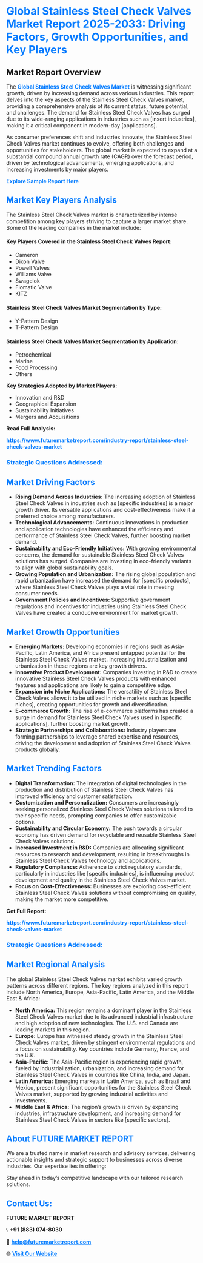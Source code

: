 <h1 style="color: #007BFF;">Global Stainless Steel Check Valves Market Report 2025-2033: Driving Factors, Growth Opportunities, and Key Players</h1>

<section id="overview">
<h2>Market Report Overview</h2>
<p>The <a href="https://www.futuremarketreport.com/industry-report/stainless-steel-check-valves-market" style="color: #007BFF; text-decoration: none;"><strong>Global Stainless Steel Check Valves Market</strong></a> is witnessing significant growth, driven by increasing demand across various industries. This report delves into the key aspects of the Stainless Steel Check Valves market, providing a comprehensive analysis of its current status, future potential, and challenges. The demand for Stainless Steel Check Valves has surged due to its wide-ranging applications in industries such as [insert industries], making it a critical component in modern-day [applications].</p>
<p>As consumer preferences shift and industries innovate, the Stainless Steel Check Valves market continues to evolve, offering both challenges and opportunities for stakeholders. The global market is expected to expand at a substantial compound annual growth rate (CAGR) over the forecast period, driven by technological advancements, emerging applications, and increasing investments by major players.</p>
</section>

<section id="overview">
<p><a href="https://www.futuremarketreport.com/request-sample/reportId=29256" style="color: #007BFF; text-decoration: none;"><strong>Explore Sample Report Here</strong></a></p>
</section>

<section id="key-players">
<h2 style="color: #007BFF;">Market Key Players Analysis</h2>
<p>The Stainless Steel Check Valves market is characterized by intense competition among key players striving to capture a larger market share. Some of the leading companies in the market include:</p>
<h4>Key Players Covered in the Stainless Steel Check Valves Report:</h4>
<ul><li>Cameron</li><li>Dixon Valve</li><li>Powell Valves</li><li>Williams Valve</li><li>Swagelok</li><li>Flomatic Valve</li><li>KITZ</li></ul>
<h4>Stainless Steel Check Valves Market Segmentation by Type:</h4>
<ul><li>Y-Pattern Design</li><li>T-Pattern Design</li></ul>

<h4>Stainless Steel Check Valves Market Segmentation by Application:</h4>
<ul><li>Petrochemical</li><li>Marine</li><li>Food Processing</li><li>Others</li></ul>
<p><strong>Key Strategies Adopted by Market Players:</strong></p>
<ul>
<li>Innovation and R&D</li>
<li>Geographical Expansion</li>
<li>Sustainability Initiatives</li>
<li>Mergers and Acquisitions</li>
</ul>
</section>

<section>
<p><strong>Read Full Analysis: </strong></p><a href="https://www.futuremarketreport.com/industry-report/stainless-steel-check-valves-market" style="color: #007BFF; text-decoration: none;"><strong>https://www.futuremarketreport.com/industry-report/stainless-steel-check-valves-market</strong></a>
<h3 style="color: #007BFF;">Strategic Questions Addressed:</h3>
</section>

<section id="driving-factors">
<h2 style="color: #007BFF;">Market Driving Factors</h2>
<ul>
<li><strong>Rising Demand Across Industries:</strong> The increasing adoption of Stainless Steel Check Valves in industries such as [specific industries] is a major growth driver. Its versatile applications and cost-effectiveness make it a preferred choice among manufacturers.</li>
<li><strong>Technological Advancements:</strong> Continuous innovations in production and application technologies have enhanced the efficiency and performance of Stainless Steel Check Valves, further boosting market demand.</li>
<li><strong>Sustainability and Eco-Friendly Initiatives:</strong> With growing environmental concerns, the demand for sustainable Stainless Steel Check Valves solutions has surged. Companies are investing in eco-friendly variants to align with global sustainability goals.</li>
<li><strong>Growing Population and Urbanization:</strong> The rising global population and rapid urbanization have increased the demand for [specific products], where Stainless Steel Check Valves plays a vital role in meeting consumer needs.</li>
<li><strong>Government Policies and Incentives:</strong> Supportive government regulations and incentives for industries using Stainless Steel Check Valves have created a conducive environment for market growth.</li>
</ul>
</section>

<section id="growth-opportunities">
<h2 style="color: #007BFF;">Market Growth Opportunities</h2>
<ul>
<li><strong>Emerging Markets:</strong> Developing economies in regions such as Asia-Pacific, Latin America, and Africa present untapped potential for the Stainless Steel Check Valves market. Increasing industrialization and urbanization in these regions are key growth drivers.</li>
<li><strong>Innovative Product Development:</strong> Companies investing in R&D to create innovative Stainless Steel Check Valves products with enhanced features and applications are likely to gain a competitive edge.</li>
<li><strong>Expansion into Niche Applications:</strong> The versatility of Stainless Steel Check Valves allows it to be utilized in niche markets such as [specific niches], creating opportunities for growth and diversification.</li>
<li><strong>E-commerce Growth:</strong> The rise of e-commerce platforms has created a surge in demand for Stainless Steel Check Valves used in [specific applications], further boosting market growth.</li>
<li><strong>Strategic Partnerships and Collaborations:</strong> Industry players are forming partnerships to leverage shared expertise and resources, driving the development and adoption of Stainless Steel Check Valves products globally.</li>
</ul>
</section>

<section id="trending-factors">
<h2 style="color: #007BFF;">Market Trending Factors</h2>
<ul>
<li><strong>Digital Transformation:</strong> The integration of digital technologies in the production and distribution of Stainless Steel Check Valves has improved efficiency and customer satisfaction.</li>
<li><strong>Customization and Personalization:</strong> Consumers are increasingly seeking personalized Stainless Steel Check Valves solutions tailored to their specific needs, prompting companies to offer customizable options.</li>
<li><strong>Sustainability and Circular Economy:</strong> The push towards a circular economy has driven demand for recyclable and reusable Stainless Steel Check Valves solutions.</li>
<li><strong>Increased Investment in R&D:</strong> Companies are allocating significant resources to research and development, resulting in breakthroughs in Stainless Steel Check Valves technology and applications.</li>
<li><strong>Regulatory Compliance:</strong> Adherence to strict regulatory standards, particularly in industries like [specific industries], is influencing product development and quality in the Stainless Steel Check Valves market.</li>
<li><strong>Focus on Cost-Effectiveness:</strong> Businesses are exploring cost-efficient Stainless Steel Check Valves solutions without compromising on quality, making the market more competitive.</li>
</ul>
</section>

<section>
<p><strong>Get Full Report: </strong></p><a href="https://www.futuremarketreport.com/industry-report/stainless-steel-check-valves-market" style="color: #007BFF; text-decoration: none;"><strong>https://www.futuremarketreport.com/industry-report/stainless-steel-check-valves-market</strong></a>
<h3 style="color: #007BFF;">Strategic Questions Addressed:</h3>
</section>


<section id="regional-analysis">
<h2 style="color: #007BFF;">Market Regional Analysis</h2>
<p>The global Stainless Steel Check Valves market exhibits varied growth patterns across different regions. The key regions analyzed in this report include North America, Europe, Asia-Pacific, Latin America, and the Middle East & Africa:</p>
<ul>
<li><strong>North America:</strong> This region remains a dominant player in the Stainless Steel Check Valves market due to its advanced industrial infrastructure and high adoption of new technologies. The U.S. and Canada are leading markets in this region.</li>
<li><strong>Europe:</strong> Europe has witnessed steady growth in the Stainless Steel Check Valves market, driven by stringent environmental regulations and a focus on sustainability. Key countries include Germany, France, and the U.K.</li>
<li><strong>Asia-Pacific:</strong> The Asia-Pacific region is experiencing rapid growth, fueled by industrialization, urbanization, and increasing demand for Stainless Steel Check Valves in countries like China, India, and Japan.</li>
<li><strong>Latin America:</strong> Emerging markets in Latin America, such as Brazil and Mexico, present significant opportunities for the Stainless Steel Check Valves market, supported by growing industrial activities and investments.</li>
<li><strong>Middle East & Africa:</strong> The region’s growth is driven by expanding industries, infrastructure development, and increasing demand for Stainless Steel Check Valves in sectors like [specific sectors].</li>
</ul>
</section>

<footer>
<h2 style="color: #007BFF;">About FUTURE MARKET REPORT</h2>
<p>We are a trusted name in market research and advisory services, delivering actionable insights and strategic support to businesses across diverse industries. Our expertise lies in offering:</p>

<p>Stay ahead in today’s competitive landscape with our tailored research solutions.</p>

<h2 style="color: #007BFF;">Contact Us:</h2>
<p><strong>FUTURE MARKET REPORT</strong></p>
<p>📞 <strong>+91 (883) 074-8030</strong></p>
<p>📧 <strong><a href="mailto:help@futuremarketreport.com" style="color: #007BFF;">help@futuremarketreport.com</a></strong></p>
<p>🌐 <strong><a href="https://www.futuremarketreport.com/" style="color: #007BFF;">Visit Our Website</a></strong></p>
</footer>